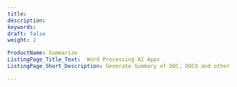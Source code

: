 ```yaml
---
title: 
description: 
keywords: 
draft: false
weight: 2

ProductName: Summarize
ListingPage_Title_Text:  Word Processing AI Apps
ListingPage_Short_Description: Generate Summary of DOC, DOCX and other Microsoft Word files, with AI for FREE.

---
```



